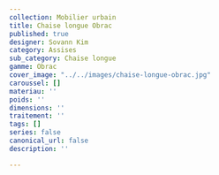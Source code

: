 ```yaml
---
collection: Mobilier urbain
title: Chaise longue Obrac
published: true
designer: Sovann Kim
category: Assises
sub_category: Chaise longue
gamme: Obrac
cover_image: "../../images/chaise-longue-obrac.jpg"
caroussel: []
materiau: ''
poids: ''
dimensions: ''
traitement: ''
tags: []
series: false
canonical_url: false
description: ''

---
```

